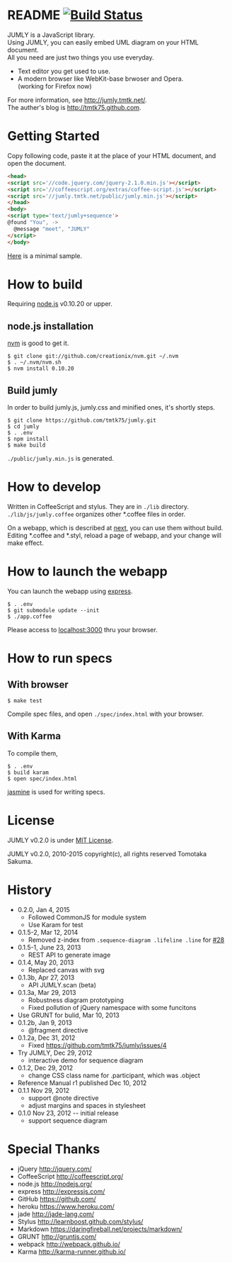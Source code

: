 # README [![Build Status](https://travis-ci.org/tmtk75/jumly.png)](https://travis-ci.org/tmtk75/jumly)

JUMLY is a JavaScript library.  
Using JUMLY, you can easily embed UML diagram on your HTML document.  
All you need are just two things you use everyday.

- Text editor you get used to use.
- A modern browser like WebKit-base brwoser and Opera.  
  (working for Firefox now)

For more information, see <http://jumly.tmtk.net/>.  
The auther's blog is <http://tmtk75.github.com>.


# Getting Started
Copy following code,
paste it at the place of your HTML document,
and open the document.

```html
<head>
<script src='//code.jquery.com/jquery-2.1.0.min.js'></script>
<script src='//coffeescript.org/extras/coffee-script.js'></script>
<script src='//jumly.tmtk.net/public/jumly.min.js'></script>
</head>
<body>
<script type='text/jumly+sequence'>
@found "You", ->
  @message "meet", "JUMLY"
</script>
</body>
```

[Here](http://jumly.tmtk.net/public/examples/simple.html) is a minimal sample.


# How to build
Requiring [node.js](http://nodejs.org/) v0.10.20 or upper.

## node.js installation
[nvm](https://github.com/creationix/nvm) is good to get it.

    $ git clone git://github.com/creationix/nvm.git ~/.nvm
    $ . ~/.nvm/nvm.sh
    $ nvm install 0.10.20

## Build jumly

In order to build jumly.js, jumly.css and minified ones, it's shortly steps.

    $ git clone https://github.com/tmtk75/jumly.git
    $ cd jumly
    $ . .env
    $ npm install
    $ make build

`./public/jumly.min.js` is generated.


# How to develop
Written in CoffeeScript and stylus. They are in `./lib` directory.
`./lib/js/jumly.coffee` organizes other \*.coffee files in order.

On a webapp, which is described at [next](#how-to-launch-the-webapp),
you can use them without build.
Editing \*.coffee and \*.styl, reload a page of webapp, and your change will make effect.


# How to launch the webapp
You can launch the webapp using [express](http://expressjs.com/).

    $ . .env
    $ git submodule update --init
    $ ./app.coffee

Please access to [localhost:3000](http://localhost:3000) thru your browser.


# How to run specs
## With browser

    $ make test

Compile spec files, and open `./spec/index.html` with your browser.

## With Karma
To compile them,

    $ . .env
    $ build karam
    $ open spec/index.html

[jasmine](http://pivotal.github.com/jasmine/) is used for writing specs.


# License
JUMLY v0.2.0 is under [MIT License](http://opensource.org/licenses/MIT).

JUMLY v0.2.0, 2010-2015 copyright(c), all rights reserved Tomotaka Sakuma.


# History
- 0.2.0, Jan 4, 2015
  - Followed CommonJS for module system
  - Use Karam for test
- 0.1.5-2, Mar 12, 2014
  - Removed z-index from `.sequence-diagram .lifeline .line` for [#28](https://github.com/tmtk75/jumly/issues/28)
- 0.1.5-1, June 23, 2013
  - REST API to generate image
- 0.1.4, May 20, 2013
  - Replaced canvas with svg
- 0.1.3b, Apr 27, 2013
  - API JUMLY.scan (beta)
- 0.1.3a, Mar 29, 2013
  - Robustness diagram prototyping
  - Fixed pollution of jQuery namespace with some funcitons
- Use GRUNT for bulid, Mar 10, 2013
- 0.1.2b, Jan 9, 2013
  - @fragment directive
- 0.1.2a, Dec 31, 2012
  - Fixed https://github.com/tmtk75/jumly/issues/4
- Try JUMLY, Dec 29, 2012
  - interactive demo for sequence diagram
- 0.1.2, Dec 29, 2012
  - change CSS class name for .participant, which was .object
- Reference Manual r1 published Dec 10, 2012
- 0.1.1 Nov 29, 2012
  - support @note directive
  - adjust margins and spaces in stylesheet
- 0.1.0 Nov 23, 2012 -- initial release
  - support sequence diagram

# Special Thanks
- jQuery <http://jquery.com/>
- CoffeeScript <http://coffeescript.org/>
- node.js <http://nodejs.org/>
- express <http://expressjs.com/>
- GitHub <https://github.com/>
- heroku <https://www.heroku.com/>
- jade <http://jade-lang.com/>
- Stylus <http://learnboost.github.com/stylus/>
- Markdown <https://daringfireball.net/projects/markdown/>
- GRUNT <http://gruntjs.com/>
- webpack <http://webpack.github.io/>
- Karma <http://karma-runner.github.io/>
